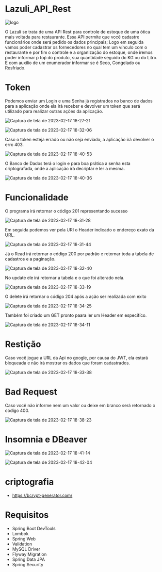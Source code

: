 # Lazuli_API_Rest

![logo](https://user-images.githubusercontent.com/96485637/219801840-976c87dd-093e-43db-9af0-ad27916af748.png)

O Lazuli se trata de uma API Rest para controle de estoque de uma ótica mais voltada para restaurante.
Essa API permite que você cadastre funcionários onde será pedido os dados principais; Logo em seguida vamos poder cadastrar 
os fornecedores no qual tem um vínculo com o restaurante e por fim o controle e a organização do estoque,
onde iremos poder informar p toṕ do produto, sua quantidade seguido do KG ou do Litro. E com auxílio de um enumerador 
informar se é Seco, Congelado ou Resfriado.

# Token

Podemos enviar um Login e uma Senha já registrados no banco de dados para a aplicação
onde ela irá receber e devolver um token que será utilizado para realizar outras ações da 
aplicação. 

![Captura de tela de 2023-02-17 18-27-21](https://user-images.githubusercontent.com/96485637/219803305-b2d749d3-7504-4a87-8792-2f6d1a36b3a3.png)

![Captura de tela de 2023-02-17 18-32-06](https://user-images.githubusercontent.com/96485637/219803653-c231a00f-abf5-4a95-8df6-ccdb62114de0.png)

Caso o token esteja errado ou não seja enviado, a aplicação irá devolver o erro 403.

![Captura de tela de 2023-02-17 18-40-53](https://user-images.githubusercontent.com/96485637/219803979-ae006896-95b4-469e-a17d-6126e00ba19b.png)


O Banco de Dados terá o login e para boa prática a senha esta criptografada, onde a aplicação irá decriptar e ler 
a mesma.

![Captura de tela de 2023-02-17 18-40-36](https://user-images.githubusercontent.com/96485637/219803480-8aba8378-6387-41b8-9628-6cfcfb9297b7.png)

# Funcionalidade

O programa irá retornar o código 201 representando sucesso 

![Captura de tela de 2023-02-17 18-31-28](https://user-images.githubusercontent.com/96485637/219804117-dbc4578b-955f-4ee7-8d48-28db97ed4979.png)


Em seguida podemos ver pela URI o Header indicado o endereço exato da URL.

![Captura de tela de 2023-02-17 18-31-44](https://user-images.githubusercontent.com/96485637/219804260-947694e8-37bd-4cc1-98c7-a52804e43094.png)

Já o Read irá retornar o código 200 por padrão e retornar toda a tabela de cadastros e a paginação.

![Captura de tela de 2023-02-17 18-32-40](https://user-images.githubusercontent.com/96485637/219804853-c4f1664b-3a8b-4463-b55a-fb4433f4bded.png)

No update ele irá retornar a tabela e o que foi alterado nela.

![Captura de tela de 2023-02-17 18-33-19](https://user-images.githubusercontent.com/96485637/219804999-6decb276-92fd-4f0a-a782-e2a2b2cca3ff.png)


O delete irá retornar o código 204 após a ação ser realizada com exito 

![Captura de tela de 2023-02-17 18-34-25](https://user-images.githubusercontent.com/96485637/219805190-2ead82fc-4d8b-4007-a25d-4f9c32b77890.png)

Também foi criado um GET pronto paara ler um Header em especifíco.

![Captura de tela de 2023-02-17 18-34-11](https://user-images.githubusercontent.com/96485637/219805376-5174f860-5c91-430f-946f-6e99690bfb13.png)

# Restição 

Caso você jogue a URL da Api no google, por causa do JWT, ela estará bloqueada e não irá mostrar os dados que foram cadastrados.

![Captura de tela de 2023-02-17 18-33-38](https://user-images.githubusercontent.com/96485637/219805574-40d93518-93de-480b-a8e7-4b2a2ef43599.png)

# Bad Request

Caso você não informe nem um valor ou deixe em branco será retornado o código 400.

![Captura de tela de 2023-02-17 18-38-23](https://user-images.githubusercontent.com/96485637/219808582-d99dcc35-4fdd-4c7f-9940-22bd485eb376.png)

# Insomnia e DBeaver

![Captura de tela de 2023-02-17 18-41-14](https://user-images.githubusercontent.com/96485637/219808873-7149cb7d-7856-4bd5-a819-74f349863fca.png)


![Captura de tela de 2023-02-17 18-42-04](https://user-images.githubusercontent.com/96485637/219808903-ec080a5e-5923-460b-a963-92ae963db74b.png)

# criptografia

* https://bcrypt-generator.com/


# Requisitos

- Spring Boot DevTools
- Lombok
- Spring Web
- Validation
- MySQL Driver
- Flyway Migration
- Spring Data JPA
- Spring Security


